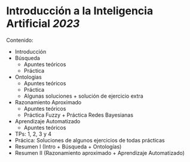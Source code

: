 # Introducción a la Inteligencia Artificial _2023_
Contenido:
- Introducción
- Búsqueda
    - Apuntes teóricos
    - Práctica
- Ontologias
    - Apuntes teóricos
    - Práctica
    - Algunas soluciones + solución de ejercicio extra
- Razonamiento Aproximado
    - Apuntes teóricos
    - Práctica Fuzzy + Práctica Redes Bayesianas
- Aprendizaje Automatizado
    - Apuntes teóricos
- TPs: 1, 2, 3 y 4
- Prácica: Soluciones de algunos ejercicios de todas prácticas
- Resumen I (Intro + Búsqueda + Ontologías)
- Resumen II (Razonamiento aproximado + Aprendizaje Automatizado)